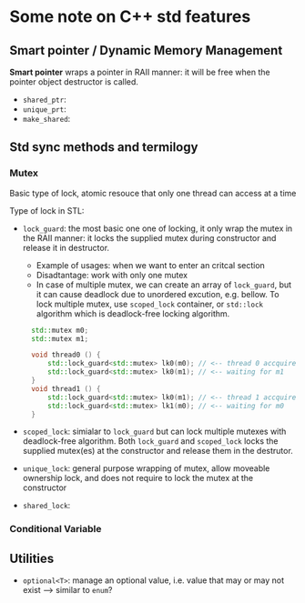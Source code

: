 # Some note on C++ std features

## Smart pointer / Dynamic Memory Management

__Smart pointer__ wraps a pointer in RAII manner: it will be free when the pointer object destructor is called.

- `shared_ptr`: 
- `unique_prt`:
- `make_shared`:

## Std sync methods and termilogy

### Mutex

Basic type of lock, atomic resouce that only one thread can access at a time

Type of lock in STL:

- `lock_guard`: the most basic one one of locking, it only wrap the mutex in the RAII manner: it locks the supplied mutex during constructor and release it in destructor.
  - Example of usages: when we want to enter an critcal section
  - Disadtantage: work with only one mutex
  - In case of multiple mutex, we can create an array of `lock_guard`, but it can cause deadlock due to unordered excution, e.g. bellow. To lock multiple mutex, use `scoped_lock` container, or `std::lock` algorithm which is deadlock-free locking algorithm.

  ```C++
    std::mutex m0;
    std::mutex m1;

    void thread0 () {
        std::lock_guard<std::mutex> lk0(m0); // <-- thread 0 accquire m0
        std::lock_guard<std::mutex> lk0(m1); // <-- waiting for m1
    }
    void thread1 () {
        std::lock_guard<std::mutex> lk0(m1); // <-- thread 1 accquire m1
        std::lock_guard<std::mutex> lk1(m0); // <-- waiting for m0
    }
  ```

- `scoped_lock`: simialar to `lock_guard` but can lock multiple mutexes with deadlock-free algorithm. Both `lock_guard` and `scoped_lock` locks the supplied mutex(es) at the constructor and release them in the destrutor.
- `unique_lock`: general purpose wrapping of mutex, allow moveable ownership lock, and does not require to lock the mutex at the constructor
- `shared_lock`:

### Conditional Variable

## Utilities

- `optional<T>`: manage an optional value, i.e. value that may or may not exist --> similar to `enum`?